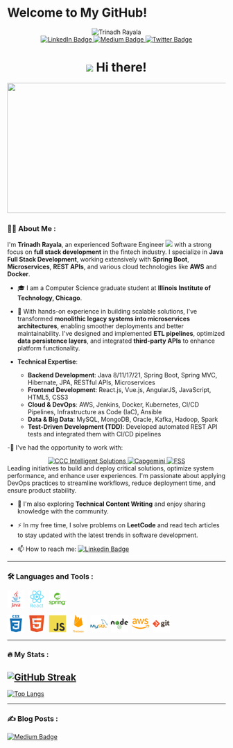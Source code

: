# Welcome to My GitHub!
<div id="header" align="center">
  <img src="https://media.giphy.com/media/M9gbBd9nbDrOTu1Mqx/giphy.gif" width="100" title="Trinadh Rayala"/>
</div>

<div id="badges" align="center">
  <a href="https://www.linkedin.com/in/trinadhrayala/">
    <img src="https://img.shields.io/badge/LinkedIn-blue?style=for-the-badge&logo=linkedin&logoColor=white" alt="LinkedIn Badge"/>
  </a>
  <a href="https://medium.com/@trinadhrayala">
    <img src="https://img.shields.io/badge/Medium-red?style=for-the-badge&logo=Medium&logoColor=white" alt="Medium Badge"/>
  </a>
  <a href="https://twitter.com/3nadhrayala">
    <img src="https://img.shields.io/badge/Twitter-blue?style=for-the-badge&logo=twitter&logoColor=white" alt="Twitter Badge"/>
  </a>
</div>

<h1 align="center">
  <img src="https://media.giphy.com/media/hvRJCLFzcasrR4ia7z/giphy.gif" width="30px"/>
  Hi there!
</h1>

<div align="center">
  <img src="https://media.giphy.com/media/dWesBcTLavkZuG35MI/giphy.gif" width="600" height="300"/>
</div>

### 👨‍💻 About Me :
I'm **Trinadh Rayala**, an experienced Software Engineer <img src="https://media.giphy.com/media/WUlplcMpOCEmTGBtBW/giphy.gif" width="30"> with a strong focus on **full stack development** in the fintech industry. I specialize in **Java Full Stack Development**, working extensively with **Spring Boot**, **Microservices**, **REST APIs**, and various cloud technologies like **AWS** and **Docker**.

- 🎓 I am a Computer Science graduate student at **Illinois Institute of Technology, Chicago**.
  
- 🚀 With hands-on experience in building scalable solutions, I've transformed **monolithic legacy systems into microservices architectures**, enabling smoother deployments and better maintainability. I've designed and implemented **ETL pipelines**, optimized **data persistence layers**, and integrated **third-party APIs** to enhance platform functionality.

- **Technical Expertise**:
  - **Backend Development**: Java 8/11/17/21, Spring Boot, Spring MVC, Hibernate, JPA, RESTful APIs, Microservices
  - **Frontend Development**: React.js, Vue.js, AngularJS, JavaScript, HTML5, CSS3
  - **Cloud & DevOps**: AWS, Jenkins, Docker, Kubernetes, CI/CD Pipelines, Infrastructure as Code (IaC), Ansible
  - **Data & Big Data**: MySQL, MongoDB, Oracle, Kafka, Hadoop, Spark
  - **Test-Driven Development (TDD)**: Developed automated REST API tests and integrated them with CI/CD pipelines

-💼 I've had the opportunity to work with:

<div align="center"> <a href="![image](https://github.com/user-attachments/assets/aba12f0b-d9d5-4088-b5e9-7117fdd0c142)
" target="_blank"> <img src="https://path_to_ccc_logo_image" alt="CCC Intelligent Solutions" width="120"/> </a> <a href="[https://www.capgemini.com/](https://www.capgemini.com/au-en/wp-content/uploads/sites/10/2023/05/Capgemini.png)" target="_blank"> <img src="[https://path_to_capgemini_logo_image](https://www.capgemini.com/au-en/wp-content/uploads/sites/10/2023/05/Capgemini.png)" alt="Capgemini" width="120"/> </a> <a href="https://www.fss.com/" target="_blank"> <img src="https://path_to_fss_logo_image" alt="FSS" width="120"/> </a> </div>
Leading initiatives to build and deploy critical solutions, optimize system performance, and enhance user experiences. I'm passionate about applying DevOps practices to streamline workflows, reduce deployment time, and ensure product stability.

- 🌱 I'm also exploring **Technical Content Writing** and enjoy sharing knowledge with the community.

- ⚡ In my free time, I solve problems on **LeetCode** and read tech articles to stay updated with the latest trends in software development.

- 📫 How to reach me: [![Linkedin Badge](https://img.shields.io/badge/-Trinadh-blue?style=flat&logo=Linkedin&logoColor=white)](https://www.linkedin.com/in/trinadhrayala/)

---

### :hammer_and_wrench: Languages and Tools :
<div>
  <img src="https://github.com/devicons/devicon/blob/master/icons/java/java-original-wordmark.svg" title="Java" alt="Java" width="40" height="40"/>&nbsp;
  <img src="https://github.com/devicons/devicon/blob/master/icons/react/react-original-wordmark.svg" title="React" alt="React" width="40" height="40"/>&nbsp;
  <img src="https://github.com/devicons/devicon/blob/master/icons/spring/spring-original-wordmark.svg" title="Spring" alt="Spring" width="40" height="40"/>&nbsp;
  
  <img src="https://github.com/devicons/devicon/blob/master/icons/css3/css3-plain-wordmark.svg"  title="CSS3" alt="CSS" width="40" height="40"/>&nbsp;
  <img src="https://github.com/devicons/devicon/blob/master/icons/html5/html5-original.svg" title="HTML5" alt="HTML" width="40" height="40"/>&nbsp;
  <img src="https://github.com/devicons/devicon/blob/master/icons/javascript/javascript-original.svg" title="JavaScript" alt="JavaScript" width="40" height="40"/>&nbsp;
  <img src="https://github.com/devicons/devicon/blob/master/icons/firebase/firebase-plain-wordmark.svg" title="Firebase" alt="Firebase" width="40" height="40"/>&nbsp;
  <img src="https://github.com/devicons/devicon/blob/master/icons/mysql/mysql-original-wordmark.svg" title="MySQL"  alt="MySQL" width="40" height="40"/>&nbsp;
  <img src="https://github.com/devicons/devicon/blob/master/icons/nodejs/nodejs-original-wordmark.svg" title="NodeJS" alt="NodeJS" width="40" height="40"/>&nbsp;
 <img src="https://github.com/devicons/devicon/blob/master/icons/amazonwebservices/amazonwebservices-plain-wordmark.svg" title="AWS" alt="AWS" width="40" height="40"/>&nbsp;
<img src="https://github.com/devicons/devicon/blob/master/icons/git/git-original-wordmark.svg" title="Git" alt="Git" width="40" height="40"/>&nbsp;
 
</div>

---

### :fire: My Stats :
<a href="https://git.io/streak-stats"><img src="https://github-readme-streak-stats.herokuapp.com?user=rayalatrinadh&theme=dark&date_format=M%20j%5B%2C%20Y%5D" alt="GitHub Streak" /></a>
---
  [![Top Langs](https://github-readme-stats.vercel.app/api/top-langs/?username=rayalatrinadh&layout=compact&theme=vision-friendly-dark)](https://github.com/anuraghazra/github-readme-stats)


---

### :writing_hand: Blog Posts :

<!-- BLOG-POST-LIST:START -->
 <div id="badges">
<a href="https://medium.com/@trinadhrayala">
    <img src="https://img.shields.io/badge/Medium-red?style=for-the-badge&logo=Medium&logoColor=white" alt="Medium Badge"/>
<!-- BLOG-POST-LIST:END -->
</a>
 </div>

</div>


